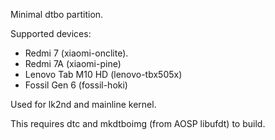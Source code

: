 Minimal dtbo partition.

Supported devices:

- Redmi 7 (xiaomi-onclite).
- Redmi 7A (xiaomi-pine)
- Lenovo Tab M10 HD (lenovo-tbx505x)
- Fossil Gen 6 (fossil-hoki)

Used for lk2nd and mainline kernel.

This requires dtc and mkdtboimg (from AOSP libufdt) to build.
